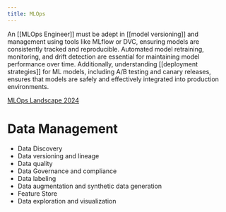 ```yaml
---
title: MLOps
---
```


An [[MLOps Engineer]] must be adept in [[model versioning]] and management using tools like MLflow or DVC, ensuring models are consistently tracked and reproducible. Automated model retraining, monitoring, and drift detection are essential for maintaining model performance over time. Additionally, understanding [[deployment strategies]] for ML models, including A/B testing and canary releases, ensures that models are safely and effectively integrated into production environments.

[MLOps Landscape 2024](https://neptune.ai/blog/mlops-tools-platforms-landscape)

# Data Management

- Data Discovery
- Data versioning and lineage
- Data quality
- Data Governance and compliance
- Data labeling
- Data augmentation and synthetic data generation
- Feature Store
- Data exploration and visualization